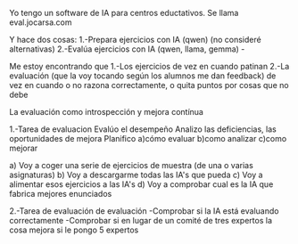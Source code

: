 Yo tengo un software de IA para centros eductativos.
Se llama eval.jocarsa.com

Y hace dos cosas:
1.-Prepara ejercicios con IA (qwen) (no consideré alternativas)
2.-Evalúa ejercicios con IA (qwen, llama, gemma) - 

Me estoy encontrando que 
1.-Los ejercicios de vez en cuando patinan
2.-La evaluación (que la voy tocando según los alumnos me dan feedback) de vez en cuando o no razona correctamente, o quita puntos por cosas que no debe

La evaluación como introspección y mejora contínua

1.-Tarea de evaluacion
Evalúo el desempeño
Analizo las deficiencias, las oportunidades de mejora
Planifico a)cómo evaluar b)como analizar c)como mejorar

a) Voy a coger una serie de ejercicios de muestra (de una o varias asignaturas)
b) Voy a descargarme todas las IA's que pueda
c) Voy a alimentar esos ejercicios a las IA's
d) Voy a comprobar cual es la IA que fabrica mejores enunciados

2.-Tarea de evaluación de evaluación
-Comprobar si la IA está evaluando correctamente
-Comprobar si en lugar de un comité de tres expertos la cosa mejora si le pongo 5 expertos


